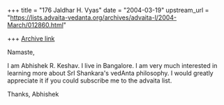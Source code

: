 +++
title = "176 Jaldhar H. Vyas"
date = "2004-03-19"
upstream_url = "https://lists.advaita-vedanta.org/archives/advaita-l/2004-March/012860.html"

+++
[Archive link](https://lists.advaita-vedanta.org/archives/advaita-l/2004-March/012860.html)

Namaste,

I am Abhishek R. Keshav. I live in Bangalore. I am very much interested in
learning more about SrI Shankara's vedAnta philosophy. I would greatly
appreciate it if you could subscribe me to the advaita list.

Thanks,
Abhishek


